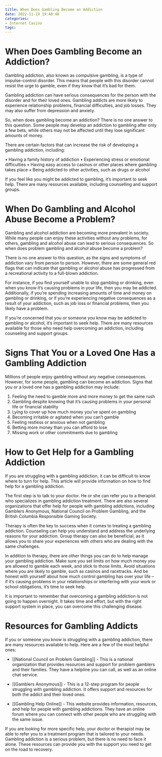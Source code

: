 ```yaml
---
title: When Does Gambling Become an Addiction
date: 2022-11-19 19:40:48
categories:
- Internet Casino
tags:
---
```



#  When Does Gambling Become an Addiction?

Gambling addiction, also known as compulsive gambling, is a type of impulse-control disorder. This means that people with this disorder cannot resist the urge to gamble, even if they know that it’s bad for them.

Gambling addiction can have serious consequences for the person with the disorder and for their loved ones. Gambling addicts are more likely to experience relationship problems, financial difficulties, and job losses. They may also suffer from depression and anxiety.

So, when does gambling become an addiction? There is no one answer to this question. Some people may develop an addiction to gambling after only a few bets, while others may not be affected until they lose significant amounts of money.

There are certain factors that can increase the risk of developing a gambling addiction, including:

• Having a family history of addiction
 • Experiencing stress or emotional difficulties • Having easy access to casinos or other places where gambling takes place • Being addicted to other activities, such as drugs or alcohol

If you feel like you might be addicted to gambling, it’s important to seek help. There are many resources available, including counselling and support groups.

#  When Do Gambling and Alcohol Abuse Become a Problem?

Gambling and alcohol addiction are becoming more prevalent in society. While many people can enjoy these activities without any problems, for others, gambling and alcohol abuse can lead to serious consequences. So when does problem gambling and alcohol abuse become a problem?

There is no one answer to this question, as the signs and symptoms of addiction vary from person to person. However, there are some general red flags that can indicate that gambling or alcohol abuse has progressed from a recreational activity to a full-blown addiction.

For instance, if you find yourself unable to stop gambling or drinking, even when you know it’s causing problems in your life, then you may be addicted. Additionally, if you’re spending increasing amounts of time and money on gambling or drinking, or if you’re experiencing negative consequences as a result of your addiction, such as job loss or financial problems, then you likely have a problem.

If you’re concerned that you or someone you know may be addicted to gambling or alcohol, it’s important to seek help. There are many resources available for those who need help overcoming an addiction, including counseling and support groups.

#  Signs That You or a Loved One Has a Gambling Addiction

Millions of people enjoy gambling without any negative consequences. However, for some people, gambling can become an addiction. Signs that you or a loved one has a gambling addiction may include:

1) Feeling the need to gamble more and more money to get the same rush
2) Gambling despite knowing that it’s causing problems in your personal life or financial stability
3) Lying to cover up how much money you’ve spent on gambling
4) Becoming irritable or agitated when you can’t gamble
5) Feeling restless or anxious when not gambling
6) Betting more money than you can afford to lose
7) Missing work or other commitments due to gambling

#  How to Get Help for a Gambling Addiction

If you are struggling with a gambling addiction, it can be difficult to know where to turn for help. This article will provide information on how to find help for a gambling addiction.

The first step is to talk to your doctor. He or she can refer you to a therapist who specializes in gambling addiction treatment. There are also several organizations that offer help for people with gambling addictions, including Gamblers Anonymous, National Council on Problem Gambling, and the British Columbia Responsible Gaming Society.

Therapy is often the key to success when it comes to treating a gambling addiction. Counseling can help you understand and address the underlying reasons for your addiction. Group therapy can also be beneficial, as it allows you to share your experiences with others who are dealing with the same challenges.

In addition to therapy, there are other things you can do to help manage your gambling addiction. Make sure you set limits on how much money you are allowed to gamble each week, and stick to those limits. Avoid situations where you are likely to gamble, such as casinos and racetracks. And be honest with yourself about how much control gambling has over your life – if it’s causing problems in your relationships or interfering with your work or school obligations, it’s time to seek help.

It is important to remember that overcoming a gambling addiction is not going to happen overnight. It takes time and effort, but with the right support system in place, you can overcome this challenging disease.

#  Resources for Gambling Addicts

If you or someone you know is struggling with a gambling addiction, there are many resources available to help. Here are a few of the most helpful ones:

* [[National Council on Problem Gambling]] - This is a national organization that provides resources and support for problem gamblers and their families. They have a helpline you can call, as well as an online chat service.

* [[Gamblers Anonymous]] - This is a 12-step program for people struggling with gambling addiction. It offers support and resources for both the addict and their loved ones.

* [[Gambling Help Online]] - This website provides information, resources, and help for people with gambling addictions. They have an online forum where you can connect with other people who are struggling with the same issue.

If you are looking for more specific help, your doctor or therapist may be able to refer you to a treatment program that is tailored to your needs. Gambling addiction is a serious problem, but there is no need to face it alone. These resources can provide you with the support you need to get on the road to recovery.